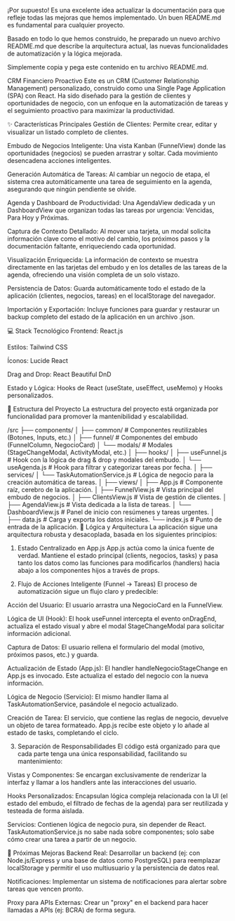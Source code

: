 ¡Por supuesto! Es una excelente idea actualizar la documentación para que refleje todas las mejoras que hemos implementado. Un buen README.md es fundamental para cualquier proyecto.

Basado en todo lo que hemos construido, he preparado un nuevo archivo README.md que describe la arquitectura actual, las nuevas funcionalidades de automatización y la lógica mejorada.

Simplemente copia y pega este contenido en tu archivo README.md.

CRM Financiero Proactivo
Este es un CRM (Customer Relationship Management) personalizado, construido como una Single Page Application (SPA) con React. Ha sido diseñado para la gestión de clientes y oportunidades de negocio, con un enfoque en la automatización de tareas y el seguimiento proactivo para maximizar la productividad.

✨ Características Principales
Gestión de Clientes: Permite crear, editar y visualizar un listado completo de clientes.

Embudo de Negocios Inteligente: Una vista Kanban (FunnelView) donde las oportunidades (negocios) se pueden arrastrar y soltar. Cada movimiento desencadena acciones inteligentes.

Generación Automática de Tareas: Al cambiar un negocio de etapa, el sistema crea automáticamente una tarea de seguimiento en la agenda, asegurando que ningún pendiente se olvide.

Agenda y Dashboard de Productividad: Una AgendaView dedicada y un DashboardView que organizan todas las tareas por urgencia: Vencidas, Para Hoy y Próximas.

Captura de Contexto Detallado: Al mover una tarjeta, un modal solicita información clave como el motivo del cambio, los próximos pasos y la documentación faltante, enriqueciendo cada oportunidad.

Visualización Enriquecida: La información de contexto se muestra directamente en las tarjetas del embudo y en los detalles de las tareas de la agenda, ofreciendo una visión completa de un solo vistazo.

Persistencia de Datos: Guarda automáticamente todo el estado de la aplicación (clientes, negocios, tareas) en el localStorage del navegador.

Importación y Exportación: Incluye funciones para guardar y restaurar un backup completo del estado de la aplicación en un archivo .json.

💻 Stack Tecnológico
Frontend: React.js

Estilos: Tailwind CSS

Íconos: Lucide React

Drag and Drop: React Beautiful DnD

Estado y Lógica: Hooks de React (useState, useEffect, useMemo) y Hooks personalizados.

📁 Estructura del Proyecto
La estructura del proyecto está organizada por funcionalidad para promover la mantenibilidad y escalabilidad.

/src
├── components/
│   ├── common/        # Componentes reutilizables (Botones, Inputs, etc.)
│   ├── funnel/        # Componentes del embudo (FunnelColumn, NegocioCard)
│   └── modals/        # Modales (StageChangeModal, ActivityModal, etc.)
│
├── hooks/
│   ├── useFunnel.js   # Hook con la lógica de drag & drop y modales del embudo.
│   └── useAgenda.js   # Hook para filtrar y categorizar tareas por fecha.
│
├── services/
│   └── TaskAutomationService.js # Lógica de negocio para la creación automática de tareas.
│
├── views/
│   ├── App.js         # Componente raíz, cerebro de la aplicación.
│   ├── FunnelView.js  # Vista principal del embudo de negocios.
│   ├── ClientsView.js # Vista de gestión de clientes.
│   ├── AgendaView.js  # Vista dedicada a la lista de tareas.
│   └── DashboardView.js # Panel de inicio con resúmenes y tareas urgentes.
│
├── data.js            # Carga y exporta los datos iniciales.
└── index.js           # Punto de entrada de la aplicación.
🧠 Lógica y Arquitectura
La aplicación sigue una arquitectura robusta y desacoplada, basada en los siguientes principios:

1. Estado Centralizado en App.js
App.js actúa como la única fuente de verdad. Mantiene el estado principal (clients, negocios, tasks) y pasa tanto los datos como las funciones para modificarlos (handlers) hacia abajo a los componentes hijos a través de props.

2. Flujo de Acciones Inteligente (Funnel → Tareas)
El proceso de automatización sigue un flujo claro y predecible:

Acción del Usuario: El usuario arrastra una NegocioCard en la FunnelView.

Lógica de UI (Hook): El hook useFunnel intercepta el evento onDragEnd, actualiza el estado visual y abre el modal StageChangeModal para solicitar información adicional.

Captura de Datos: El usuario rellena el formulario del modal (motivo, próximos pasos, etc.) y guarda.

Actualización de Estado (App.js): El handler handleNegocioStageChange en App.js es invocado. Este actualiza el estado del negocio con la nueva información.

Lógica de Negocio (Servicio): El mismo handler llama al TaskAutomationService, pasándole el negocio actualizado.

Creación de Tarea: El servicio, que contiene las reglas de negocio, devuelve un objeto de tarea formateado. App.js recibe este objeto y lo añade al estado de tasks, completando el ciclo.

3. Separación de Responsabilidades
El código está organizado para que cada parte tenga una única responsabilidad, facilitando su mantenimiento:

Vistas y Componentes: Se encargan exclusivamente de renderizar la interfaz y llamar a los handlers ante las interacciones del usuario.

Hooks Personalizados: Encapsulan lógica compleja relacionada con la UI (el estado del embudo, el filtrado de fechas de la agenda) para ser reutilizada y testeada de forma aislada.

Servicios: Contienen lógica de negocio pura, sin depender de React. TaskAutomationService.js no sabe nada sobre componentes; solo sabe cómo crear una tarea a partir de un negocio.

🚀 Próximas Mejoras
Backend Real: Desarrollar un backend (ej: con Node.js/Express y una base de datos como PostgreSQL) para reemplazar localStorage y permitir el uso multiusuario y la persistencia de datos real.

Notificaciones: Implementar un sistema de notificaciones para alertar sobre tareas que vencen pronto.

Proxy para APIs Externas: Crear un "proxy" en el backend para hacer llamadas a APIs (ej: BCRA) de forma segura.